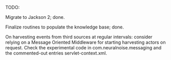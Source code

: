 TODO:

Migrate to Jackson 2;
	done.
	
Finalize routines to populate the knowledge base;
	done.
	
On harvesting events from third sources at regular intervals:
	consider relying on a Message Oriented Middleware for starting harvesting actors on request.
	Check the experimental code in com.neuralnoise.messaging and the commented-out entries servlet-context.xml.
